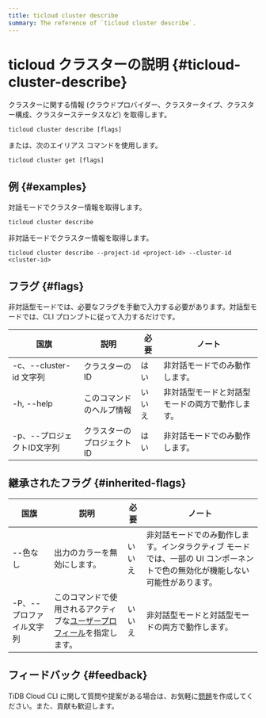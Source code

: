 ```yaml
---
title: ticloud cluster describe
summary: The reference of `ticloud cluster describe`.
---
```


# ticloud クラスターの説明 {#ticloud-cluster-describe}

クラスターに関する情報 (クラウドプロバイダー、クラスタータイプ、クラスター構成、クラスターステータスなど) を取得します。

```shell
ticloud cluster describe [flags]
```

または、次のエイリアス コマンドを使用します。

```shell
ticloud cluster get [flags]
```

## 例 {#examples}

対話モードでクラスター情報を取得します。

```shell
ticloud cluster describe
```

非対話モードでクラスター情報を取得します。

```shell
ticloud cluster describe --project-id <project-id> --cluster-id <cluster-id>
```

## フラグ {#flags}

非対話型モードでは、必要なフラグを手動で入力する必要があります。対話型モードでは、CLI プロンプトに従って入力するだけです。

| 国旗                  | 説明             | 必要  | ノート                      |
| ------------------- | -------------- | --- | ------------------------ |
| -c、--cluster-id 文字列 | クラスターのID       | はい  | 非対話モードでのみ動作します。          |
| -h, --help          | このコマンドのヘルプ情報   | いいえ | 非対話型モードと対話型モードの両方で動作します。 |
| -p、--プロジェクトID文字列    | クラスターのプロジェクトID | はい  | 非対話モードでのみ動作します。          |

## 継承されたフラグ {#inherited-flags}

| 国旗             | 説明                                                                               | 必要  | ノート                                                               |
| -------------- | -------------------------------------------------------------------------------- | --- | ----------------------------------------------------------------- |
| --色なし          | 出力のカラーを無効にします。                                                                   | いいえ | 非対話モードでのみ動作します。インタラクティブ モードでは、一部の UI コンポーネントで色の無効化が機能しない可能性があります。 |
| -P、--プロファイル文字列 | このコマンドで使用されるアクティブな[ユーザープロフィール](/tidb-cloud/cli-reference.md#user-profile)を指定します。 | いいえ | 非対話型モードと対話型モードの両方で動作します。                                          |

## フィードバック {#feedback}

TiDB Cloud CLI に関して質問や提案がある場合は、お気軽に[問題](https://github.com/tidbcloud/tidbcloud-cli/issues/new/choose)を作成してください。また、貢献も歓迎します。
